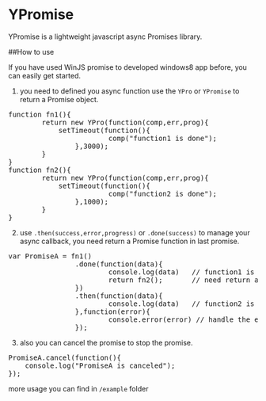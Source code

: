 YPromise
====
YPromise is a lightweight javascript async Promises library.

##How to use

If you have used WinJS promise to developed windows8 app before, you can easily get started.

1. you need to defined you async function use the `YPro` or `YPromise` to return a Promise object.
<pre>
function fn1(){
		return new YPro(function(comp,err,prog){
    		setTimeout(function(){
						comp("function1 is done");
				},3000);
		}
}
function fn2(){
		return new YPro(function(comp,err,prog){
    		setTimeout(function(){
						comp("function2 is done");
				},1000);
		}
}
</pre>
2. use `.then(success,error,progress)` or `.done(success)` to manage your async callback, you need return a Promise function in last promise.
<pre>
var PromiseA = fn1()
				.done(function(data){
						console.log(data)   // function1 is done
						return fn2();       // need return a promise function
				})
				.then(function(data){
						console.log(data)   // function2 is done
				},function(error){
						console.error(error) // handle the error
				});
</pre>
3. also you can cancel the promise to stop the promise.
<pre>
PromiseA.cancel(function(){
	console.log("PromiseA is canceled");
});
</pre>

more usage you can find in `/example` folder
